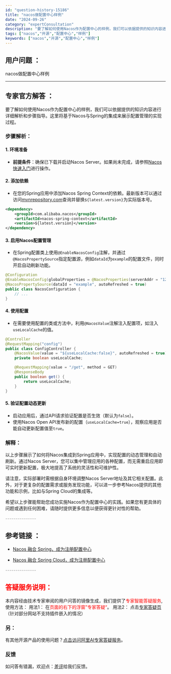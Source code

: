 ```yaml
---
id: "question-history-15186"
title: "nacos做配置中心样例"
date: "2024-09-26"
category: "expertConsultation"
description: "要了解如何使用Nacos作为配置中心的样例，我们可以依据提供的知识内容进行详细解析和步骤指导。这里将基于Nacos与Spring的集成来展示配置管理的实现过程。### 步骤解析：#### 1. 环境准备- **前提条件**：确保已下载并启动Nacos Server。如果尚未完成，请参照[Nacos快"
tags: ["nacos","开源","配置中心","样例"]
keywords: ["nacos","开源","配置中心","样例"]
---
```


## 用户问题 ： 
 nacos做配置中心样例  

---------------
## 专家官方解答 ：

要了解如何使用Nacos作为配置中心的样例，我们可以依据提供的知识内容进行详细解析和步骤指导。这里将基于Nacos与Spring的集成来展示配置管理的实现过程。

### 步骤解析：

#### 1. 环境准备
- **前提条件**：确保已下载并启动Nacos Server。如果尚未完成，请参照[Nacos快速入门](../quickstart/quick-start.md)进行操作。

#### 2. 添加依赖
- 在您的Spring应用中添加Nacos Spring Context的依赖。最新版本可以通过访问[mvnrepository.com](https://mvnrepository.com/artifact/com.alibaba.nacos/nacos-spring-context)查询并替换`${latest.version}`为实际版本号。

```xml
<dependency>
    <groupId>com.alibaba.nacos</groupId>
    <artifactId>nacos-spring-context</artifactId>
    <version>${latest.version}</version>
</dependency>
```

#### 3. 启用Nacos配置管理
- 在Spring配置类上使用`@EnableNacosConfig`注解，并通过`@NacosPropertySource`指定配置源，例如`dataId`为`example`的配置文件，同时开启自动刷新功能。

```java
@Configuration
@EnableNacosConfig(globalProperties = @NacosProperties(serverAddr = "127.0.0.1:8848"))
@NacosPropertySource(dataId = "example", autoRefreshed = true)
public class NacosConfiguration {
    // ...
}
```

#### 4. 使用配置
- 在需要使用配置的类或方法中，利用`@NacosValue`注解注入配置项，如注入`useLocalCache`的值。

```java
@Controller
@RequestMapping("config")
public class ConfigController {
    @NacosValue(value = "${useLocalCache:false}", autoRefreshed = true)
    private boolean useLocalCache;

    @RequestMapping(value = "/get", method = GET)
    @ResponseBody
    public boolean get() {
        return useLocalCache;
    }
}
```

#### 5. 验证配置动态更新
- 启动应用后，通过API请求验证配置是否生效（默认为`false`）。
- 使用Nacos Open API发布新的配置（`useLocalCache=true`），观察应用是否能自动更新配置值至`true`。

### 解释：
以上步骤展示了如何将Nacos集成到Spring应用中，实现配置的动态管理和自动刷新。通过Nacos Server，您可以集中管理应用的各种配置，而无需重启应用即可实时更新配置，极大地提高了系统的灵活性和可维护性。

请注意，实际部署时需根据自身环境调整Nacos Server地址及其它相关配置。此外，对于更复杂的配置需求或服务发现功能，可以进一步参考Nacos提供的其他功能和示例，比如与Spring Cloud的集成等。

希望以上步骤能帮助您成功实施Nacos作为配置中心的实践。如果您有更具体的问题或遇到任何困难，请随时提供更多信息以便获得更针对性的帮助。


<font color="#949494">---------------</font> 


## 参考链接 ：

* [Nacos 融合 Spring，成为注册配置中心](https://nacos.io/docs/latest/ecology/use-nacos-with-spring)
 
 * [Nacos 融合 Spring Cloud，成为注册配置中心](https://nacos.io/docs/latest/ecology/use-nacos-with-spring-cloud)


 <font color="#949494">---------------</font> 
 


## <font color="#FF0000">答疑服务说明：</font> 

本内容经由技术专家审阅的用户问答的镜像生成，我们提供了<font color="#FF0000">专家智能答疑服务</font>,使用方法：
用法1： 在<font color="#FF0000">页面的右下的浮窗”专家答疑“</font>。
用法2： 点击[专家答疑页](https://answer.opensource.alibaba.com/docs/intro)（针对部分网站不支持插件嵌入的情况）
### 另：


有其他开源产品的使用问题？[点击访问阿里AI专家答疑服务](https://answer.opensource.alibaba.com/docs/intro)。
### 反馈
如问答有错漏，欢迎点：[差评](https://ai.nacos.io/user/feedbackByEnhancerGradePOJOID?enhancerGradePOJOId=15206)给我们反馈。
